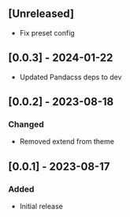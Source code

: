 ## [Unreleased]

- Fix preset config

## [0.0.3] - 2024-01-22

- Updated Pandacss deps to dev

## [0.0.2] - 2023-08-18

### Changed

- Removed extend from theme

## [0.0.1] - 2023-08-17

### Added

- Initial release
